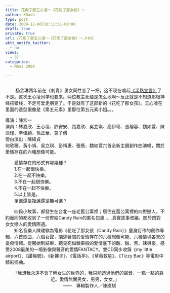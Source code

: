```yaml
---
title: 花痴了那王心凌～《花吃了那女孩》～
author: XDash
type: post
date: 2008-12-06T10:11:51+00:00
draft: true
private: true
url: /花痴了那王心凌～《花吃了那女孩》～.html
aktt_notify_twitter:
  - no
views:
  - 37
categories:
  - Mass 2008

---
```

<p style="text-align: center">
  <span id="fck_dom_range_temp_1228558537125_540"><img decoding="async" alt="" src="http://www.xdash.cn/attachments/month_0812/w2008126181032.jpg" /></span>
</p>

&nbsp;　　杨丞琳两年前在《刺青》里女同性恋了一把，这不现在唱起<a target="_blank" href="http://xdash.cn/article.asp?id=160">《半熟宣言》</a>了不是。这次王心凌同学也要来。两位教主死磕是怎么地啊～反正就是不知道那根神经搭错线，不走可爱走朋克了。于是就有了这部新的《花吃了那女孩》。王心凌在里面的造型很像是《第五元素》里那位第五元素小姐。。。

導演：陳宏一  
演員：林嘉欣、王心凌、許安安、路嘉欣、吳立琪、高伊玲、張榕容、魏如萱、陳泱瑾、辛佳穎、孫正華、莫子儀  
旁白演出：陳綺貞  
何欣穗、黃小禎、吳立琪、彭靖惠、張懸、魏如萱六首全新主題創作曲演唱，關於愛情存在的六種想像可能。

　　愛情存在的形式有哪幾種？  
　　1.在一起很快樂。  
　　2.在一起不快樂。  
　　3.不在一起很快樂。  
　　4.不在一起不快樂。  
　　5.以上皆是。  
　　單選還是複選還是無可選？

　　四段小故事，都發生在台北一座老舊公寓裡；居住在舊公寓裡的四對戀人，不約而同的都收到了一份寄給Candy Rain的匿名包裹&hellip;&hellip;真實故事改編，關於四對女女戀人的愛情際遇。  
　　知名音樂人陳建騏為電影《花吃了那女孩（Candy Rain）》量身訂作的創作專輯，六首歌曲，六個女聲，闡述著關於愛情存在的六種想像可能、六種情境各異的憂傷情緒。從開始到結束，聽見宛如糖果般的愛情底下的酸、甜、苦、辣與憂，感受2008最美的一場影像與聲音的愛情FANTACY。雙CD同步收錄《my little airport》、《甜梅號》、《新褲子》、《電話亭》、《草莓救星》、《Tizzy Bac》等電影中精彩插曲。

<p style="text-align: center">
  <img decoding="async" alt="" src="http://www.xdash.cn/attachments/month_0812/62008126175934.jpg" /><br /> 　　「我想我永遠不會了解女生的世界的，我只能透過他們的聲音，一點一點的靠近。愛情無關男女，男男，女女。」<br /> 　　&mdash;&mdash;　專輯製作人／陳建騏<br /> &nbsp;
</p>

<p style="text-align: center">
  &nbsp;
</p>

&nbsp;